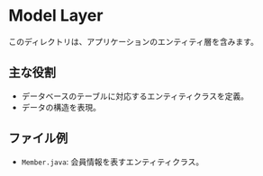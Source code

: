 # Model Layer

このディレクトリは、アプリケーションのエンティティ層を含みます。

## 主な役割
- データベースのテーブルに対応するエンティティクラスを定義。
- データの構造を表現。

## ファイル例
- `Member.java`: 会員情報を表すエンティティクラス。
